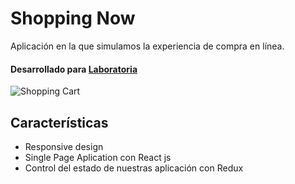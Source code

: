 # Shopping Now
Aplicación en la que simulamos la experiencia de compra en línea.

#### Desarrollado para [Laboratoria](http://www.laboratoria.la)

![Shopping Cart](https://user-images.githubusercontent.com/25912506/39333204-98eb8648-496f-11e8-92ac-51e28d1d7ba4.PNG)


## Características
+ Responsive design
+ Single Page Aplication con React js
+ Control del estado de nuestras aplicación con Redux
